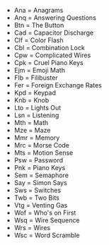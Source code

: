 - Ana = Anagrams
- Anq = Answering Questions
- Btn = The Button
- Cad = Capacitor Discharge
- Clf = Color Flash
- Cbl = Combination Lock
- Cpw = Complicated Wires
- Cpk = Cruel Piano Keys
- Ejm = Emoji Math
- Flb = Filibuster
- Fer = Foreign Exchange Rates
- Kpd = Keypad
- Knb = Knob
- Lto = Lights Out
- Lsn = Listening
- Mth = Math
- Mze = Maze
- Mmr = Memory
- Mrc = Morse Code
- Mts = Motion Sense
- Psw = Password
- Pnk = Piano Keys
- Sem = Semaphore
- Say = Simon Says
- Sws = Switches
- Twb = Two Bits
- Vtg = Venting Gas
- Wof = Who's on First
- Wsq = Wire Sequence
- Wrs = Wires
- Wsc = Word Scramble
